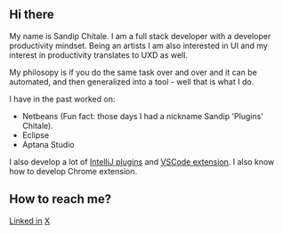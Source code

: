 ## Hi there

My name is Sandip Chitale. I am a full stack developer with a developer productivity mindset. Being an artists I am also interested in UI and my interest in productivity translates to UXD as well.

My philosopy is if you do the same task over and over and it can be automated, and then generalized into a tool - well that is what I do.

I have in the past worked on:

- Netbeans (Fun fact: those days I had a nickname Sandip 'Plugins' Chitale).
- Eclipse
- Aptana Studio

I also develop a lot of [IntelliJ plugins](https://plugins.jetbrains.com/vendor/50612aa4-f7b0-4e48-b265-cee3952604e7) and [VSCode extension](https://marketplace.visualstudio.com/publishers/sandipchitale). I also know how to develop Chrome extension.

## How to reach me?

[Linked in](https://www.linkedin.com/in/sandipchitale/)
[X](https://x.com/sandipchitale)

